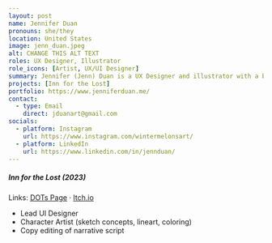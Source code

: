 ```yaml
---
layout: post
name: Jennifer Duan
pronouns: she/they
location: United States
image: jenn_duan.jpeg
alt: CHANGE THIS ALT TEXT
roles: UX Designer, Illustrator
role_icons: [Artist, UX/UI Designer]
summary: Jennifer (Jenn) Duan is a UX Designer and illustrator with a background in Psychology. Her focus lies in bringing joy to everyday products, particularly at the intersections of health, games, and art. Beyond design, Jenn expresses her creativity through community art, zines, and reading slice-of-life stories.
projects: [Inn for the Lost]
portfolio: https://www.jenniferduan.me/
contact:
  - type: Email
    direct: jduanart@gmail.com
socials:
  - platform: Instagram
    url: https://www.instagram.com/wintermelonsart/
  - platform: LinkedIn
    url: https://www.linkedin.com/in/jennduan/
---
```


##### _Inn for the Lost (2023)_
Links: [DOTs Page](/projects/inn-lost) &middot; [Itch.io](https://shleedelie.itch.io/inn-for-the-lost)
- Lead UI Designer
- Character Artist (sketch concepts, lineart, coloring)
- Copy editing of narrative script